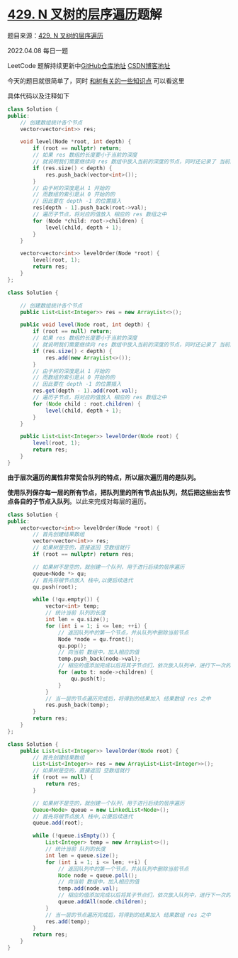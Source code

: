 
# [429. N 叉树的层序遍历](https://leetcode-cn.com/problems/n-ary-tree-level-order-traversal/)题解

题目来源：[429. N 叉树的层序遍历](https://leetcode-cn.com/problems/n-ary-tree-level-order-traversal/)

2022.04.08 每日一题

LeetCode 题解持续更新中[GitHub仓库地址](https://github.com/SleepingXiaoming/LeetCode-Problem-Solution.git) [CSDN博客地址](https://blog.csdn.net/qq_46176960/category_11617162.html)



今天的题目就很简单了，同时 [和树有关的一些知识点](https://github.com/SleepingXiaoming/LeetCode-Problem-Solution/blob/main/Summarize/%E4%B8%8E%E6%A0%91%E6%9C%89%E5%85%B3%E7%9A%84%E4%B8%80%E4%BA%9B%E6%8B%BE%E9%81%97.md) 可以看这里

具体代码以及注释如下

```C++ [ ]
class Solution {
public:
    // 创建数组统计各个节点
    vector<vector<int>> res;

    void level(Node *root, int depth) {
        if (root == nullptr) return;
        // 如果 res 数组的长度要小于当前的深度
        // 就说明我们需要继续向 res 数组中放入当前的深度的节点，同时还记录了 当前的深度
        if (res.size() < depth) {
            res.push_back(vector<int>());
        }
        // 由于树的深度是从 1 开始的
        // 而数组的索引是从 0 开始的的
        // 因此要在 depth -1 的位置插入
        res[depth - 1].push_back(root->val);
        // 遍历子节点，将对应的值放入 相应的 res 数组之中
        for (Node *child: root->children) {
            level(child, depth + 1);
        }
    }

    vector<vector<int>> levelOrder(Node *root) {
        level(root, 1);
        return res;
    }
};
```
```Java [ ]
class Solution {

    // 创建数组统计各个节点
    public List<List<Integer>> res = new ArrayList<>();

    public void level(Node root, int depth) {
        if (root == null) return;
        // 如果 res 数组的长度要小于当前的深度
        // 就说明我们需要继续向 res 数组中放入当前的深度的节点，同时还记录了 当前的深度
        if (res.size() < depth) {
            res.add(new ArrayList<>());
        }
        // 由于树的深度是从 1 开始的
        // 而数组的索引是从 0 开始的的
        // 因此要在 depth -1 的位置插入
        res.get(depth - 1).add(root.val);
        // 遍历子节点，将对应的值放入 相应的 res 数组之中
        for (Node child : root.children) {
            level(child, depth + 1);
        }
    }

    public List<List<Integer>> levelOrder(Node root) {
        level(root, 1);
        return res;
    }
}
```

**由于层次遍历的属性非常契合队列的特点，所以层次遍历用的是队列。**

**使用队列保存每一层的所有节点，把队列里的所有节点出队列，然后把这些出去节点各自的子节点入队列**。以此来完成对每层的遍历。

```C++ [ ]
class Solution {
public:
    vector<vector<int>> levelOrder(Node *root) {
        // 首先创建结果数组
        vector<vector<int>> res;
        // 如果树是空的，直接返回 空数组就行
        if (root == nullptr) return res;

        // 如果树不是空的，就创建一个队列，用于进行后续的层序遍历
        queue<Node *> qu;
        // 首先将根节点放入 栈中,以便后续迭代
        qu.push(root);

        while (!qu.empty()) {
            vector<int> temp;
            // 统计当前 队列的长度
            int len = qu.size();
            for (int i = 1; i <= len; ++i) {
                // 返回队列中的第一个节点，并从队列中删除当前节点
                Node *node = qu.front();
                qu.pop();
                // 向当前 数组中，加入相应的值
                temp.push_back(node->val);
                // 相应的值添加完成以后将其子节点们，依次放入队列中，进行下一次的迭代
                for (auto t: node->children) {
                    qu.push(t);
                }
            }
            // 当一层的节点遍历完成后，将得到的结果加入 结果数组 res 之中
            res.push_back(temp);
        }
        return res;
    }
};

```
```Java [ ]
class Solution {
    public List<List<Integer>> levelOrder(Node root) {
        // 首先创建结果数组
        List<List<Integer>> res = new ArrayList<List<Integer>>();
        // 如果树是空的，直接返回 空数组就行
        if (root == null) {
            return res;
        }

        // 如果树不是空的，就创建一个队列，用于进行后续的层序遍历
        Queue<Node> queue = new LinkedList<Node>();
        // 首先将根节点放入 栈中,以便后续迭代
        queue.add(root);

        while (!queue.isEmpty()) {
            List<Integer> temp = new ArrayList<>();
            // 统计当前 队列的长度
            int len = queue.size();
            for (int i = 1; i <= len; ++i) {
                // 返回队列中的第一个节点，并从队列中删除当前节点
                Node node = queue.poll();
                // 向当前 数组中，加入相应的值
                temp.add(node.val);
                // 相应的值添加完成以后将其子节点们，依次放入队列中，进行下一次的迭代
                queue.addAll(node.children);
            }
            // 当一层的节点遍历完成后，将得到的结果加入 结果数组 res 之中
            res.add(temp);
        }
        return res;
    }
}
```
